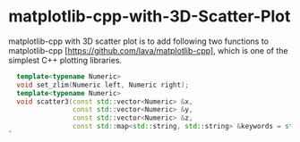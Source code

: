 # matplotlib-cpp-with-3D-Scatter-Plot

matplotlib-cpp with 3D scatter plot is to add following two functions to matplotlib-cpp [https://github.com/lava/matplotlib-cpp], which is one of the simplest C++ plotting libraries.
```cpp
  template<typename Numeric>
  void set_zlim(Numeric left, Numeric right);
  template<typename Numeric>
  void scatter3(const std::vector<Numeric> &x,
                const std::vector<Numeric> &y,
                const std::vector<Numeric> &z,
                const std::map<std::string, std::string> &keywords = std::map<std::string, std::string>());
`
```
